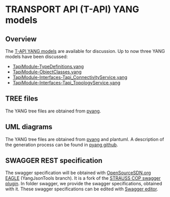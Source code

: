 # TRANSPORT API (T-API) YANG models

## Overview

The [T-API YANG models](https://github.com/OpenNetworkingFoundation/ONFOpenTransport/tree/develop/TransportAPI/YANG) are available for discussion. Up to now three YANG models have been discussed:

- [TapiModule-TypeDefinitions.yang](TapiModule-TypeDefinitions.yang)
- [TapiModule-ObjectClasses.yang](TapiModule-ObjectClasses.yang)
- [TapiModule-Interfaces-Tapi_ConnectivityService.yang](TapiModule-Interfaces-Tapi_ConnectivityService.yang)
- [TapiModule-Interfaces-Tapi_TopologyService.yang](TapiModule-Interfaces-Tapi_TopologyService.yang)

## TREE files
The YANG tree files are obtained from [pyang](https://github.com/mbj4668/pyang).

## UML diagrams
The YANG tree files are obtained from [pyang](https://github.com/mbj4668/pyang) and plantuml. 
A description of the generation process can be found in [pyang github](https://github.com/mbj4668/pyang/wiki/UMLOutput).

## SWAGGER REST specification
The swagger specification will be obtained with [OpenSourceSDN.org EAGLE](https://github.com/OpenNetworkingFoundation/EAGLE-Open-Model-Profile-and-Tools/tree/YangJsonTools) (YangJsonTools branch). 
It is a fork of the [STRAUSS COP swagger plugin](https://github.com/ict-strauss/COP).
In folder swagger, we provide the swagger specifications, obtained with it. 
These swagger specifications can be edited with [Swagger editor](http://editor.swagger.io).
